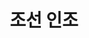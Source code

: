 ---
layout: hubs
key: Q484453
title: 조선 인조
name: 조선 인조
image: http://commons.wikimedia.org/wiki/Special:FilePath/%EC%9D%B8%EC%A1%B0%EC%9D%98%20%ED%95%AD%EB%B3%B5.jpg
description: 16th King of Joseon Dynaty in Korean history
score: 0.027655541139806155
degree: 10
---